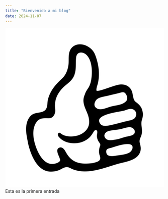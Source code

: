 ```yaml
---
title: "Bienvenido a mi blog"
date: 2024-11-07
---
```

![Imagen de la primera entrada. Gesto de OK](/imagenes/thumb_031.jpg "OK")
Esta es la primera entrada
